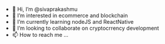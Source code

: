 - 👋 Hi, I’m @sivaprakashmu
- 👀 I’m interested in ecommerce and blockchain
- 🌱 I’m currently learning nodeJS and ReactNative
- 💞️ I’m looking to collaborate on cryptocrrency development
- 📫 How to reach me ...

<!---
sivaprakashmu/sivaprakashmu is a ✨ special ✨ repository because its `README.md` (this file) appears on your GitHub profile.
You can click the Preview link to take a look at your changes.
--->
